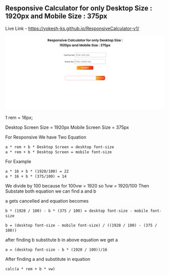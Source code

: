 ## Responsive Calculator for only Desktop Size : 1920px and Mobile Size : 375px

Live Link - https://yokesh-ks.github.io/ResponsiveCalculator-v1/

![Responsive Calculator](screenshot.png)

1 rem = 16px;

Desktop Screen Size = 1920px
Mobile Screen Size = 375px

For Responsive We have Two Equation
```
a * rem + b * Desktop Screen = desktop font-size
a * rem + b * Desktop Screen = mobile font-size
```
For Example
```
a * 16 + b * (1920/100) = 22
a * 16 + b * (375/100) = 14
```
We divide by 100 because for 100vw = 1920 so 1vw = 1920/100
Then Substate both equation we can find a and b

a gets cancelled and equation becomes
```
b * (1920 / 100) - b * (375 / 100) = desktop font-size - mobile font-size
```
```
b = (desktop font-size - mobile font-size) / ((1920 / 100) - (375 / 100))
```
after finding b substitute b in above equation we get a
```
a = (desktop font-size - b * (1920 / 100))/16
```
After finding a and substitute in equation
```
calc(a * rem + b * vw)
```
